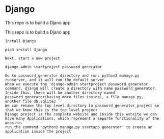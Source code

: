 # Django
This repo is to build a Djano app

This repo is to build a Djano app

    Install Django

    pip3 install django

    Next, start a new project

    django-admin startproject password_generator

    Go to password_generator directory and run: python3 manage.py runserver, and it will run the default server
    When we execute the 'django-admin startproject password_generator' command, django will create a directory with name password_generator. Inside this, there will be another directory named password_generator(having more files inside), a file manage.py, another file db.sqlite3
    We can rename the top level directory to password_generator_project so that we know this is the top level project
    Django project is the complete website and inside this website we can have many Applications, which represent a separte functionality of the website.
    run the command 'python3 manage.py startapp generator' to create an application inside the project
